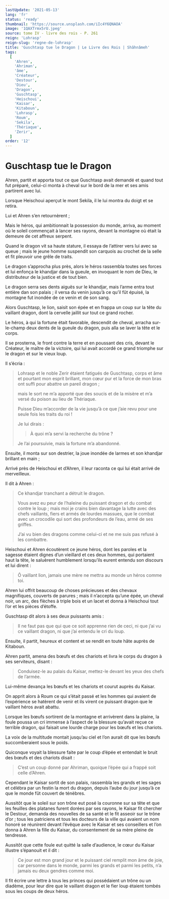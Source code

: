 ```yaml
---
lastUpdate: '2021-05-13'
lang: 'fr'
status: 'ready'
thumbnail: 'https://source.unsplash.com/iIc4Y6QNAOA'
image: '1QAXTrmx5rU.jpeg'
source: tome IV - livre des rois - P. 261
reign: 'Lohrasp'
reign-slug: 'regne-de-lohrasp'
title: 'Guschtasp tue le Dragon | Le Livre des Rois | Shâhnâmeh'
tags:
  [
    'Ahren',
    'Ahriman',
    'âme',
    'Créateur',
    'Destour',
    'Dieu',
    'Dragon',
    'Guschtasp',
    'Heischoui',
    'Kaisar',
    'Kitaboun',
    'Lohrasp',
    'Roum',
    'Sekila',
    'Thériaque',
    'Zerir',
  ]
order: '12'
---
```


<!-- LTeX: language=fr -->

# Guschtasp tue le Dragon

Ahren, partit et apporta tout ce que Guschtasp avait demandé et quand tout fut préparé, celui-ci monta à cheval sur le bord de la mer et ses amis partirent avec lui.

Lorsque Heischoui aperçut le mont Sekila, il le lui montra du doigt et se retira.

Lui et Ahren s’en retournèrent ;

Mais le héros, qui ambitionnait la possession du monde, arriva, au moment où le soleil commençait à lancer ses rayons, devant la montagne où était la demeure de cet affreux serpent.

Quand le dragon vit sa haute stature, il essaya de l’attirer vers lui avec sa queue ; mais le jeune homme suspendit son carquois au crochet de la selle et fit pleuvoir une grêle de traits.

Le dragon s’approcha plus près, alors le héros rassembla toutes ses forces et lui enfonça le khandjar dans la gueule, en invoquant le nom de Dieu, le distributeur de la justice et de tout bien.

Le dragon serra ses dents aiguës sur le khandjar, mais l’arme entra tout entière dan son palais ; il versa du venin jusqu’à ce qu’il fût épuisé, la montagne fut inondée de ce venin et de son sang.

Alors Guschtasp, le lion, saisit son épée et en frappa un coup sur la tête du vaillant dragon, dont la cervelle jaillit sur tout ce grand rocher.

Le héros, à qui la fortune était favorable, descendit de cheval, arracha sur-le-champ deux dents de la gueule du dragon, puis alla se laver la tête et le corps.

Il se prosterna, le front contre la terre et en poussant des cris, devant le Créateur, le maître de la victoire, qui lui avait accordé ce grand triomphe sur le dragon et sur le vieux loup.

Il s’écria :

> Lohrasp et le noble Zerir étaient fatigués de Guschtasp, corps et âme et pourtant mon esprit brillant, mon cœur pur et la force de mon bras ont suffi pour abattre un pareil dragon ;
>
> mais le sort ne m’a apporté que des soucis et de la misère et m’a versé du poison au lieu de Thériaque.
>
> Puisse Dieu m’accorder de la vie jusqu’à ce que j’aie revu pour une seule fois les traits du roi !
>
> Je lui dirais :
>
> > À quoi m’a servi la recherche du trône ?
>
> Je l’ai poursuivie, mais la fortune m’a abandonné.

Ensuite, il monta sur son destrier, la joue inondée de larmes et son khandjar brillant en main ;

Arrivé près de Heischoui et d’Ahren, il leur raconta ce qui lui était arrivé de merveilleux.

Il dit à Ahren :

> Ce khandjar tranchant a détruit le dragon.
>
> Vous avez eu peur de l’haleine du puissant dragon et du combat contre le loup ; mais moi je crains bien davantage la lutte avec des chefs vaillants, fiers et armés de lourdes massues, que le combat avec un crocodile qui sort des profondeurs de l’eau, armé de ses griffes.
>
> J’ai vu bien des dragons comme celui-ci et ne me suis pas refusé à les combattre.

Heischoui et Ahren écoutèrent ce jeune héros, dont les paroles et la sagesse étaient dignes d’un vieillard et ces deux hommes, qui portaient haut la tête, le saluèrent humblement lorsqu’ils eurent entendu son discours et lui dirent :

> Ô vaillant lion, jamais une mère ne mettra au monde un héros comme toi.

Ahren lui offrit beaucoup de choses précieuses et des chevaux magnifiques, couverts de parures ; mais il n’accepta qu’une épée, un cheval noir, un arc, des flèches à triple bois et un lacet et donna à Heischoui tout l’or et les pièces d’étoffe.

Guschtasp dit alors à ses deux puissants amis :

> Il ne faut pas que qui que ce soit apprenne rien de ceci, ni que j’ai vu ce vaillant dragon, ni que j’ai entendu le cri du loup.

Ensuite, il partit, heureux et content et se rendit en toute hâte auprès de Kitaboun.

Ahren partit, amena des bœufs et des chariots et livra le corps du dragon à ses serviteurs, disant :

> Conduisez-le au palais du Kaisar, mettez-le devant les yeux des chefs de l’armée.

Lui-même devança les bœufs et les chariots et courut auprès du Kaisar.

On apprit alors à Roum ce qui s’était passé et les hommes qui avaient de l’expérience se hatèrent de venir et ils virent ce puissant dragon que le vaillant héros avait abattu.

Lorsque les bœufs sortirent de la montagne et arrivèrent dans la plaine, la foule poussa un cri immense à l’aspect de la blessure qu’avait reçue ce terrible dragon, qui faisait une lourde charge pour les bœufs et les chariots.

La voix de la multitude montait jusqu’au ciel et l’on aurait dit que les bœufs succomberaient sous le poids.

Quiconque voyait la blessure faite par le coup d’épée et entendait le bruit des bœufs et des chariots disait :

> C’est un coup donné par Ahriman, quoique l’épée qui a frappé soit celle d’Ahren.

Cependant le Kaisar sortit de son palais, rassembla les grands et les sages et célébra par un festin la mort du dragon, depuis l’aube du jour jusqu’à ce que le monde fût couvert de ténèbres.

Aussitôt que le soleil sur son trône eut posé la couronne sur sa tête et que les feuilles des platanes furent dorées par ses rayons, le Kaisar fit chercher le Destour, demanda des nouvelles de sa santé et le fit asseoir sur le trône d’or ; tous les patriciens et tous les docteurs de la ville qui avaient un nom honoré se réunirent devant l’évêque avec le Kaisar et ses conseillers et l’on donna à Ahren la fille du Kaisar, du consentement de sa mère pleine de tendresse.

Aussitôt que cette foule eut quitté la salle d’audience, le cœur du Kaisar illustre s’épanouit et il dit :

> Ce jour est mon grand jour et le puissant ciel remplit mon âme de joie, car personne dans le monde, parmi les grands et parmi les petits, n’a jamais eu deux gendres comme moi.

Il fit écrire une lettre à tous les princes qui possédaient un trône ou un diadème, pour leur dire que le vaillant dragon et le fier loup étaient tombés sous les coups de deux héros.
